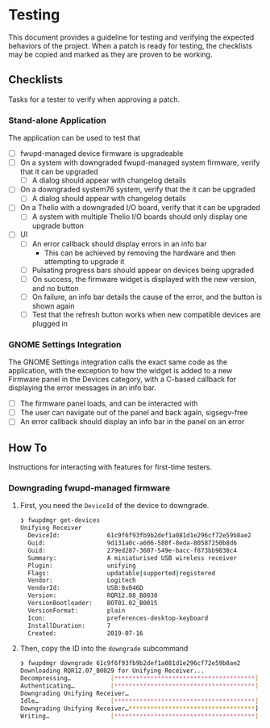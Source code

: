 # Testing

This document provides a guideline for testing and verifying the expected behaviors of the project. When a patch is ready for testing, the checklists may be copied and marked as they are proven to be working.

## Checklists

Tasks for a tester to verify when approving a patch.

### Stand-alone Application

The application can be used to test that

- [ ] fwupd-managed device firmware is upgradeable
- [ ] On a system with downgraded fwupd-managed system firmware, verify that it can be upgraded
    - [ ] A dialog should appear with changelog details
- [ ] On a downgraded system76 system, verify that the it can be upgraded
    - [ ] A dialog should appear with changelog details
- [ ] On a Thelio with a downgraded I/O board, verify that it can be upgraded
    - [ ] A system with multiple Thelio I/O boards should only display one upgrade button
- [ ] UI
    - [ ] An error callback should display errors in an info bar
        - This can be achieved by removing the hardware and then attempting to upgrade it
    - [ ] Pulsating progress bars should appear on devices being upgraded
    - [ ] On success, the firmware widget is displayed with the new version, and no button
    - [ ] On failure, an info bar details the cause of the error, and the button is shown again
    - [ ] Test that the refresh button works when new compatible devices are plugged in

### GNOME Settings Integration

The GNOME Settings integration calls the exact same code as the application, with the exception to how the widget is added to a new Firmware panel in the Devices category, with a C-based callback for displaying the error messages in an info bar.

- [ ] The firmware panel loads, and can be interacted with
- [ ] The user can navigate out of the panel and back again, sigsegv-free
- [ ] An error callback should display an info bar in the panel on an error

## How To

Instructions for interacting with features for first-time testers.

### Downgrading fwupd-managed firmware

1. First, you need the `DeviceId` of the device to downgrade.
    ```sh
    ❯ fwupdmgr get-devices
    Unifying Receiver
      DeviceId:             61c9f6f93fb9b2def1a081d1e296cf72e59b8ae2
      Guid:                 9d131a0c-a606-580f-8eda-80587250b8d6
      Guid:                 279ed287-3607-549e-bacc-f873bb9838c4
      Summary:              A miniaturised USB wireless receiver
      Plugin:               unifying
      Flags:                updatable|supported|registered
      Vendor:               Logitech
      VendorId:             USB:0x046D
      Version:              RQR12.08_B0030
      VersionBootloader:    BOT01.02_B0015
      VersionFormat:        plain
      Icon:                 preferences-desktop-keyboard
      InstallDuration:      7
      Created:              2019-07-16
     ```
2. Then, copy the ID into the `downgrade` subcommand
    ```sh
    ❯ fwupdmgr downgrade 61c9f6f93fb9b2def1a081d1e296cf72e59b8ae2
    Downloading RQR12.07_B0029 for Unifying Receiver...
    Decompressing…           [***************************************]
    Authenticating…          [***************************************]
    Downgrading Unifying Receiver…
    Idle…                    [***************************************]
    Downgrading Unifying Receiver…***********************************]
    Writing…                 [***************************************]
    ```
